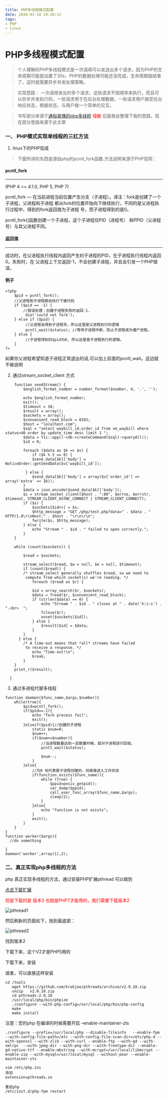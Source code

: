 ```yaml
---
title: PHP多线程模式配置
date: 2020-03-18 19:20:12
tags:
- PHP
- Linux
---
```


# PHP多线程模式配置
> 个人理解的PHP多线程模式是一次调用可以发送出多个请求，因为PHP的生命周期可能就设置了30s，PHP的数据处理可能还没完成，生命周期就结束了，这时就需要异步并发处理策略。

> 实现思路： 一次调用发出的多个请求，这些请求不按顺序来执行，而且可以异步并发执行的，一些请求用于在后台处理数据，一些请求用户接受后台响应状态，根据状态，与用户做一个简单的交互。

> 书写部分来源于[通俗易懂的php多线程](https://www.w3cschool.cn/php/php-thread.html) <span style="color:red">侵删</span> 后面我会整理下我的思路，现在部分思路来源于此文章

### 一、 PHP模式实现单线程的三红方法

1. linux下的PHP现成
> 下面所讲的东西是源自php的pcntl_fork函数.方法说明来源于PHP官网：

#### pcntl_fork
-------------------------------
(PHP 4 >= 4.1.0, PHP 5, PHP 7)

pcntl_fork — 在当前进程当前位置产生分支（子进程）。译注：fork是创建了一个子进程，父进程和子进程 都从fork的位置开始向下继续执行，不同的是父进程执行过程中，得到的fork返回值为子进程 号，而子进程得到的是0。

pcntl_fork()函数创建一个子进程，这个子进程仅PID（进程号） 和PPID（父进程号）与其父进程不同。
#### 返回值
--------------------------

成功时，在父进程执行线程内返回产生的子进程的PID，在子进程执行线程内返回0。失败时，在 父进程上下文返回-1，不会创建子进程，并且会引发一个PHP错误。

#### 例子

```
<?php
    $pid = pcntl_fork();
    //父进程和子进程都会执行下面代码
    if ($pid == -1) {
        //错误处理：创建子进程失败时返回-1.
         die('could not fork');
    } else if ($pid) {
         //父进程会得到子进程号，所以这里是父进程执行的逻辑
         pcntl_wait($status); //等待子进程中断，防止子进程成为僵尸进程。
    } else {
         //子进程得到的$pid为0, 所以这里是子进程执行的逻辑。
    }
?>
```
如果你父进程希望知道子进程正常退出的话,可以加上前面的pcntl_wait。这边就不做说明

2. 通过stream_socket_client 方式

```
    function sendStream() { 
        $english_format_number = number_format($number, 4, '.', ''); 
  
        echo $english_format_number;  
        exit(); 
        $timeout = 10; 
        $result = array(); 
        $sockets = array(); 
        $convenient_read_block = 8192; 
        $host = "localhost.com"; 
        $sql = "select waybill_id,order_id from xm_waybill where status>40 order by update_time desc limit 1 ";  
        $data = Yii::app()->db->createCommand($sql)->queryAll(); 
        $id = 0; 
  
        foreach ($data as $k => $v) { 
            if ($k % 2 == 0) { 
            $send_data[$k]['body'] = NoticeOrder::getSendData($v['waybill_id']); 
  
         } else { 
            $send_data[$k]['body'] = array($v['order_id'] => array('extra' => 16));  
        }  
        $data = json_encode($send_data[$k]['body']); 
        $s = stream_socket_client($host . ":80", $errno, $errstr, $timeout, STREAM_CLIENT_ASYNC_CONNECT | STREAM_CLIENT_CONNECT); 
        if ($s) {  
            $sockets[$id++] = $s; 
            $http_message = "GET /php/test.php?data=" . $data . " HTTP/1.0\r\nHost:" . $host . "\r\n\r\n";  
            fwrite($s, $http_message); 
        } else {  
            echo "Stream " . $id . " failed to open correctly."; 
        }  
    } 
  
    while (count($sockets)) { 
  
        $read = $sockets; 
  
        stream_select($read, $w = null, $e = null, $timeout); 
        if (count($read)) {  
        /* stream_select generally shuffles $read, so we need to 
         compute from which socket(s) we're reading. */
            foreach ($read as $r) { 
  
            $id = array_search($r, $sockets); 
            $data = fread($r, $convenient_read_block); 
            if (strlen($data) == 0) { 
                echo "Stream " . $id . " closes at " . date('h:i:s') . ".<br>  "; 
                fclose($r); 
                unset($sockets[$id]); 
            } else { 
                $result[$id] = $data; 
            } 
        } 
      } else {  
        /* A time-out means that *all* streams have failed 
         to receive a response. */
            echo "Time-out!\n"; 
            break; 
        }  
    }  
    print_r($result); 
  
  }
```

3. 通过多进程代替多线程
```
function daemon($func_name,$args,$number){ 
    while(true){ 
        $pid=pcntl_fork(); 
        if($pid==-1){ 
            echo "fork process fail"; 
            exit(); 
        }elseif($pid){//创建的子进程 
            static $num=0; 
            $num++; 
            if($num>=$number){ 
                //当进程数量达到一定数量时候，就对子进程进行回收。 
                pcntl_wait($status); 
      
                $num--; 
            }  
        }else{ 
            //为0 则代表是子进程创建的，则直接进入工作状态 
            if(function_exists($func_name)){ 
                while (true) { 
                    $ppid=posix_getpid(); 
                    var_dump($ppid); 
                    call_user_func_array($func_name,$args); 
                    sleep(2); 
                } 
            }else{ 
                echo "function is not exists"; 
            } 
            exit();   
        } 
    } 
}  
function worker($args){  
  //do something 
  
}  
daemon('worker',array(1),2); 
```

### 二、真正实现php多线程的方法

php 真正实现多线程的方法，通过安装PHP扩展pthread 可以做到

[点击下载扩展](https://github.com/krakjoe/pthreads)

<font color='red'>但是下载的是 版本3 也就是PHP7才能用的，我们需要下载版本2</font>

![pthread1](http://liahu.cauyyl.com/pthread1.png)

然后刷新的页面如下，拖到最底部：

![pthread2](http://liahu.cauyyl.com/pthread2.png)

找到版本2

下载下来，这个V2才是PHP5用的

下载下来，安装

或者，可以直接这样安装
```
cd /tools  
   wget https://github.com/krakjoe/pthreads/archive/v2.0.10.zip  
   unzip   v2.0.10.zip  
   cd pthreads-2.0.10  
   /usr/local/php/bin/phpize  
   ./configure --with-php-config=/usr/local/php/bin/php-config    
   make  
   make install
 ```
注意：您的php 在编译的时候需要开启 –enable-maintainer-zts

```
./configure --prefix=/usr/local/php --disable-fileinfo   --enable-fpm --with-config-file-path=/etc --with-config-file-scan-dir=/etc/php.d --with-openssl --with-zlib --with-curl --enable-ftp --with-gd --with-xmlrpc  --with-jpeg-dir --with-png-dir --with-freetype-dir --enable-gd-native-ttf --enable-mbstring --with-mcrypt=/usr/local/libmcrypt --enable-zip --with-mysql=/usr/local/mysql --without-pear --enable-maintainer-zts 
```

```
vim /etc/php.ini 
添加
extension=pthreads.so
```

```
重启php  
/etc/init.d/php-fpm restart
```
